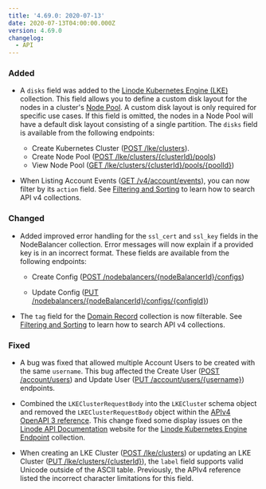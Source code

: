 ```yaml
---
title: '4.69.0: 2020-07-13'
date: 2020-07-13T04:00:00.000Z
version: 4.69.0
changelog:
  - API
---
```


### Added

- A `disks` field was added to the [Linode Kubernetes Engine (LKE)](https://www.linode.com/docs/api/linode-kubernetes-engine-lke/#kubernetes-clusters-list) collection. This field allows you to define a custom disk layout for the nodes in a cluster's [Node Pool](https://www.linode.com/docs/api/linode-kubernetes-engine-lke/#node-pool-create). A custom disk layout is only required for specific use cases. If this field is omitted, the nodes in a Node Pool will have a default disk layout consisting of a single partition. The `disks` field is available from the following endpoints:

    - Create Kubernetes Cluster ([POST /lke/clusters](https://www.linode.com/docs/api/linode-kubernetes-engine-lke/#kubernetes-cluster-create)).
    - Create Node Pool ([POST /lke/clusters/{clusterId}/pools](https://www.linode.com/docs/api/linode-kubernetes-engine-lke/#node-pool-create))
    - View Node Pool ([GET /lke/clusters/{clusterId}/pools/{poolId}](https://www.linode.com/docs/api/linode-kubernetes-engine-lke/#node-pool-view))

- When Listing Account Events ([GET /v4/account/events](https://www.linode.com/docs/api/account/#events-list)), you can now filter by its `action` field. See [Filtering and Sorting](https://www.linode.com/docs/api/) to learn how to search API v4 collections.

### Changed

- Added improved error handling for the `ssl_cert` and `ssl_key` fields in the NodeBalancer collection. Error messages will now explain if a provided key is in an incorrect format. These fields are available from the following endpoints:

  - Create Config ([POST /nodebalancers/{nodeBalancerId}/configs](https://www.linode.com/docs/api/nodebalancers/#config-create))

  - Update Config ([PUT /nodebalancers/{nodeBalancerId}/configs/{configId}](https://www.linode.com/docs/api/nodebalancers/#config-update))

- The `tag` field for the [Domain Record](https://www.linode.com/docs/api/domains/#domain-record-create) collection is now filterable. See [Filtering and Sorting](https://www.linode.com/docs/api/) to learn how to search API v4 collections.

### Fixed

- A bug was fixed that allowed multiple Account Users to be created with the same `username`. This bug affected the Create User ([POST /account/users](https://www.linode.com/docs/api/account/#user-create)) and Update User ([PUT /account/users/{username}](https://www.linode.com/docs/api/account/#user-update)) endpoints.

- Combined the `LKEClusterRequestBody` into the `LKECluste`r schema object and removed the `LKEClusterRequestBody` object within the [APIv4 OpenAPI 3 reference](https://github.com/linode/linode-api-docs). This change fixed some display issues on the [Linode API Documentation](https://www.linode.com/docs/api) website for the [Linode Kubernetes Engine Endpoint](https://www.linode.com/docs/api/linode-kubernetes-engine-lke/#kubernetes-clusters-list) collection.

- When creating an LKE Cluster ([POST /lke/clusters](https://www.linode.com/docs/api/linode-kubernetes-engine-lke/#kubernetes-cluster-create)) or updating an LKE Cluster ([PUT /lke/clusters/{clusterId}](https://www.linode.com/docs/api/linode-kubernetes-engine-lke/#kubernetes-cluster-update)), the `label` field supports valid Unicode outside of the ASCII table. Previously, the APIv4 reference listed the incorrect character limitations for this field.
